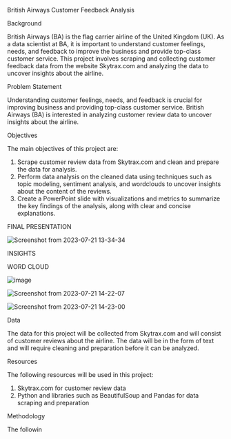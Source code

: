 British Airways Customer Feedback Analysis

Background

British Airways (BA) is the flag carrier airline of the United Kingdom (UK). As a data scientist at BA, it is important to understand customer feelings, needs, and feedback to improve the business and provide top-class customer service.
This project involves scraping and collecting customer feedback data from the website Skytrax.com and analyzing the data to uncover insights about the airline.


Problem Statement

Understanding customer feelings, needs, and feedback is crucial for improving business and providing top-class customer service. British Airways (BA) is interested in analyzing customer review data to uncover insights about the airline.

Objectives

The main objectives of this project are:

1. Scrape customer review data from Skytrax.com and clean and prepare the data for analysis.
2. Perform data analysis on the cleaned data using techniques such as topic modeling, sentiment analysis, and wordclouds to uncover insights about the content of the reviews.
3. Create a PowerPoint slide with visualizations and metrics to summarize the key findings of the analysis, along with clear and concise explanations.

FINAL PRESENTATION

![Screenshot from 2023-07-21 13-34-34](https://github.com/devotuoma/British-Airline-Sentiment-Analysis/assets/94548340/06c4dd12-b354-4880-a6dc-20a9203f0570)

INSIGHTS

WORD CLOUD

![image](https://github.com/devotuoma/British-Airline-Sentiment-Analysis/assets/94548340/ae094ec0-6567-4f2f-91fa-14c1626e4db7)


![Screenshot from 2023-07-21 14-22-07](https://github.com/devotuoma/British-Airline-Sentiment-Analysis/assets/94548340/508729f9-4bff-47d5-86fb-f0b96a105a32)


![Screenshot from 2023-07-21 14-23-00](https://github.com/devotuoma/British-Airline-Sentiment-Analysis/assets/94548340/306d134d-fc74-43e7-b7c3-d22f40810cf9)

Data

The data for this project will be collected from Skytrax.com and will consist of customer reviews about the airline. The data will be in the form of text and will require cleaning and preparation before it can be analyzed.

Resources

The following resources will be used in this project:

1. Skytrax.com for customer review data
2. Python and libraries such as BeautifulSoup and Pandas for data scraping and preparation

Methodology

The followin
